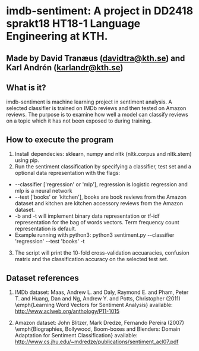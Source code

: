 # imdb-sentiment: A project in DD2418 sprakt18 HT18-1 Language Engineering at KTH.

## Made by David Tranæus (davidtra@kth.se) and Karl Andrén (karlandr@kth.se)

## What is it?
imdb-sentiment is machine learning project in sentiment analysis. A selected classifier is trained on IMDb reviews and then tested on Amazon reviews. The purpose is to examine how well a model can classify reviews on a topic which it has not been exposed to during training.

## How to execute the program
1. Install dependecies: sklearn, numpy and nltk (nltk.corpus and nltk.stem) using pip.
2. Run the sentiment classification by specifying a classifier, test set and a optional data representation with the flags:
  - --classifier ['regression' or 'mlp'], regression is logistic regression and mlp is a neural network
  - --test ['books' or 'kitchen'], books are book reviews from the Amazon dataset and kitchen are kitchen accessory reviews from the Amazon dataset.
  - -b and -t will implement binary data representation or tf-idf representation for the bag of words vectors. Term frequency count representation is default.
- Example running with python3: python3 sentiment.py --classifier 'regression' --test 'books' -t
3. The script will print the 10-fold cross-validation accuaracies, confusion matrix and the classification accuracy on the selected test set.

## Dataset references

1. IMDb dataset: Maas, Andrew L. and Daly, Raymond E. and Pham, Peter T. and Huang, Dan and Ng, Andrew Y. and Potts, Christopher (2011) \emph{Learning Word Vectors for Sentiment Analysis} available: http://www.aclweb.org/anthology/P11-1015

2. Amazon dataset: John Blitzer, Mark Dredze, Fernando Pereira (2007) \emph{Biographies, Bollywood, Boom-boxes and Blenders: Domain Adaptation for Sentiment Classification} available: http://www.cs.jhu.edu/~mdredze/publications/sentiment_acl07.pdf